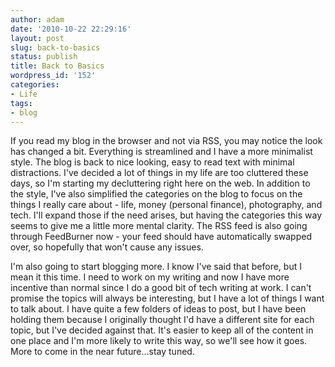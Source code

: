 ```yaml
---
author: adam
date: '2010-10-22 22:29:16'
layout: post
slug: back-to-basics
status: publish
title: Back to Basics
wordpress_id: '152'
categories:
- Life
tags:
- blog
---
```


If you read my blog in the browser and not via RSS, you may notice the look
has changed a bit. Everything is streamlined and I have a more minimalist
style. The blog is back to nice looking, easy to read text with minimal
distractions. I've decided a lot of things in my life are too cluttered these
days, so I'm starting my decluttering right here on the web. In addition to
the style, I've also simplified the categories on the blog to focus on the
things I really care about - life, money (personal finance), photography, and
tech. I'll expand those if the need arises, but having the categories this way
seems to give me a little more mental clarity. The RSS feed is also going
through FeedBurner now - your feed should have automatically swapped over, so
hopefully that won't cause any issues.

I'm also going to start blogging more. I know I've said that before, but I
mean it this time. I need to work on my writing and now I have more incentive
than normal since I do a good bit of tech writing at work. I can't promise the
topics will always be interesting, but I have a lot of things I want to talk
about. I have quite a few folders of ideas to post, but I have been holding
them because I originally thought I'd have a different site for each topic,
but I've decided against that. It's easier to keep all of the content in one
place and I'm more likely to write this way, so we'll see how it goes. More to
come in the near future...stay tuned.

